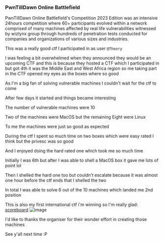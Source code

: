 <h3>  PwnTillDawn Online Battlefield  </h3>

PwnTillDawn Online Battlefield's Competition 2023 Edition was an intensive 24hours competition where 60+ participants evolved within a network comprised of many machines affected by real life vulnerabilities witnessed by wizlynx group through hundreds of penetration tests conducted for companies and organizations of various sizes and industries. 

This was a really good ctf I participated in as user `@Theory`

I was feeling a bit overwhelmed when they announced they would be an upcoming CTF and this is because they hosted a CTF which I participated in but got 4th it was the Middle East and West Africa region so me taking part in the CTF opened my eyes as the boxes where so good

As I'm a big fan of solving vulnerable machines I couldn't wait for the ctf to come

After few days it started and things became interesting

The number of vulnerable machines were 10

Two of the machines were MacOS but the remaining Eight were Linux

To me the machines were just so good as expected

During the ctf I spent so much time on two boxes which were easy rated I think but the privesc was so good

And I enjoyed doing the hard rated one which took me so much time 

Initially I was 6th but after I was able to shell a MacOS box it gave me lots of point lol

Then I shelled the hard one too but couldn't escalate because it was almost one hour before the ctf ends that I shelled the two

In total I was able to solve 6 out of the 10 machines which landed me 2nd position

This is also my first international ctf i'm winning so I'm really glad: [scoreboard](https://www.wizlynxgroup.com/pwntilldawn-ctf/pwntilldawn-online-battlefield-offsec-competition-2023-edition)
![image](https://github.com/h4ckyou/h4ckyou.github.io/assets/127159644/2b8545b4-d3c1-4a3f-b9e3-01b765f57bca)

I'd like to thanks the organiser for their wonder effort in creating those machines 

See y'all next time :P
